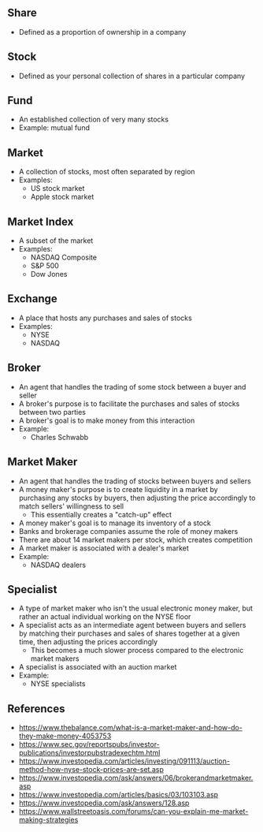 ## Share
- Defined as a proportion of ownership in a company 

## Stock
- Defined as your personal collection of shares in a particular company

## Fund
- An established collection of very many stocks
- Example: mutual fund

## Market
- A collection of stocks, most often separated by region
- Examples:
	- US stock market
	- Apple stock market

## Market Index
- A subset of the market
- Examples:
	- NASDAQ Composite
	- S&P 500
	- Dow Jones

## Exchange
- A place that hosts any purchases and sales of stocks
- Examples:
	- NYSE
	- NASDAQ

## Broker
- An agent that handles the trading of some stock between a buyer and seller
- A broker's purpose is to facilitate the purchases and sales of stocks between two parties
- A broker's goal is to make money from this interaction
- Example:
	- Charles Schwabb

## Market Maker
- An agent that handles the trading of stocks between buyers and sellers
- A money maker's purpose is to create liquidity in a market by purchasing any stocks by buyers, then adjusting the price accordingly to match sellers' willingness to sell
	- This essentially creates a "catch-up" effect
- A money maker's goal is to manage its inventory of a stock
- Banks and brokerage companies assume the role of money makers
- There are about 14 market makers per stock, which creates competition
- A market maker is associated with a dealer's market
- Example:
	- NASDAQ dealers

## Specialist
- A type of market maker who isn't the usual electronic money maker, but rather an actual individual working on the NYSE floor
- A specialist acts as an intermediate agent between buyers and sellers by matching their purchases and sales of shares together at a given time, then adjusting the prices accordingly
	- This becomes a much slower process compared to the electronic market makers
- A specialist is associated with an auction market
- Example:
	- NYSE specialists 

## References
- https://www.thebalance.com/what-is-a-market-maker-and-how-do-they-make-money-4053753
- https://www.sec.gov/reportspubs/investor-publications/investorpubstradexechtm.html
- https://www.investopedia.com/articles/investing/091113/auction-method-how-nyse-stock-prices-are-set.asp
- https://www.investopedia.com/ask/answers/06/brokerandmarketmaker.asp
- https://www.investopedia.com/articles/basics/03/103103.asp
- https://www.investopedia.com/ask/answers/128.asp
- https://www.wallstreetoasis.com/forums/can-you-explain-me-market-making-strategies 

